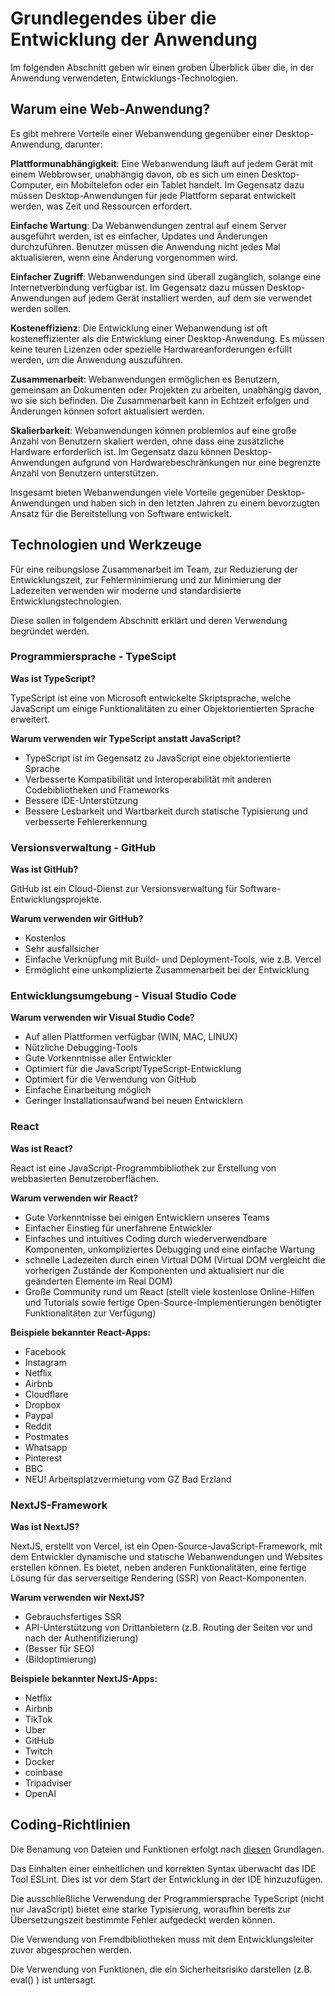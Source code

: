 # Grundlegendes über die Entwicklung der Anwendung

Im folgenden Abschnitt geben wir einen groben Überblick über die, in der Anwendung verwendeten, Entwicklungs-Technologien. 

## Warum eine Web-Anwendung?

Es gibt mehrere Vorteile einer Webanwendung gegenüber einer Desktop-Anwendung, darunter:

**Plattformunabhängigkeit**: Eine Webanwendung läuft auf jedem Gerät mit einem Webbrowser, unabhängig davon, ob es sich um einen Desktop-Computer, ein Mobiltelefon oder ein Tablet handelt. Im Gegensatz dazu müssen Desktop-Anwendungen für jede Plattform separat entwickelt werden, was Zeit und Ressourcen erfordert.

**Einfache Wartung**: Da Webanwendungen zentral auf einem Server ausgeführt werden, ist es einfacher, Updates und Änderungen durchzuführen. Benutzer müssen die Anwendung nicht jedes Mal aktualisieren, wenn eine Änderung vorgenommen wird.

**Einfacher Zugriff**: Webanwendungen sind überall zugänglich, solange eine Internetverbindung verfügbar ist. Im Gegensatz dazu müssen Desktop-Anwendungen auf jedem Gerät installiert werden, auf dem sie verwendet werden sollen.

**Kosteneffizienz**: Die Entwicklung einer Webanwendung ist oft kosteneffizienter als die Entwicklung einer Desktop-Anwendung. Es müssen keine teuren Lizenzen oder spezielle Hardwareanforderungen erfüllt werden, um die Anwendung auszuführen.

**Zusammenarbeit**: Webanwendungen ermöglichen es Benutzern, gemeinsam an Dokumenten oder Projekten zu arbeiten, unabhängig davon, wo sie sich befinden. Die Zusammenarbeit kann in Echtzeit erfolgen und Änderungen können sofort aktualisiert werden.

**Skalierbarkeit**: Webanwendungen können problemlos auf eine große Anzahl von Benutzern skaliert werden, ohne dass eine zusätzliche Hardware erforderlich ist. Im Gegensatz dazu können Desktop-Anwendungen aufgrund von Hardwarebeschränkungen nur eine begrenzte Anzahl von Benutzern unterstützen.

Insgesamt bieten Webanwendungen viele Vorteile gegenüber Desktop-Anwendungen und haben sich in den letzten Jahren zu einem bevorzugten Ansatz für die Bereitstellung von Software entwickelt.

## Technologien und Werkzeuge

Für eine reibungslose Zusammenarbeit im Team, zur Reduzierung der Entwicklungszeit, zur Fehlerminimierung und zur Minimierung der Ladezeiten verwenden wir moderne und standardisierte Entwicklungstechnologien.

Diese sollen in folgendem Abschnitt erklärt und deren Verwendung begründet werden.

### Programmiersprache - TypeScipt

**Was ist TypeScript?**

TypeScript ist eine von Microsoft entwickelte Skriptsprache, welche JavaScript um einige Funktionalitäten zu einer Objektorientierten Sprache erweitert.

**Warum verwenden wir TypeScript anstatt JavaScript?**

*   TypeScript ist im Gegensatz zu JavaScript eine objektorientierte Sprache
*   Verbesserte Kompatibilität und Interoperabilität mit anderen Codebibliotheken und Frameworks
*   Bessere IDE-Unterstützung
*   Bessere Lesbarkeit und Wartbarkeit durch statische Typisierung und verbesserte Fehlererkennung

### Versionsverwaltung - GitHub

**Was ist GitHub?**

GitHub ist ein Cloud-Dienst zur Versionsverwaltung für Software-Entwicklungsprojekte.

**Warum verwenden wir GitHub?**

*   Kostenlos
*   Sehr ausfallsicher
*   Einfache Verknüpfung mit Build- und Deployment-Tools, wie z.B. Vercel
*   Ermöglicht eine unkomplizierte Zusammenarbeit bei der Entwicklung

### Entwicklungsumgebung - Visual Studio Code

**Warum verwenden wir Visual Studio Code?**

*   Auf allen Plattformen verfügbar (WIN, MAC, LINUX)
*   Nützliche Debugging-Tools
*   Gute Vorkenntnisse aller Entwickler
*   Optimiert für die JavaScript/TypeScript-Entwicklung
*   Optimiert für die Verwendung von GitHub
*   Einfache Einarbeitung möglich
*   Geringer Installationsaufwand bei neuen Entwicklern

### React

**Was ist React?**

React ist eine JavaScript-Programmbibliothek zur Erstellung von webbasierten Benutzeroberflächen.

**Warum verwenden wir React?**

*   Gute Vorkenntnisse bei einigen Entwicklern unseres Teams
*   Einfacher Einstieg für unerfahrene Entwickler
*   Einfaches und intuitives Coding durch wiederverwendbare Komponenten, unkompliziertes Debugging und eine einfache Wartung
*   schnelle Ladezeiten durch einen Virtual DOM (Virtual DOM vergleicht die vorherigen Zustände der Komponenten und aktualisiert nur die geänderten Elemente im Real DOM)
*   Große Community rund um React (stellt viele kostenlose Online-Hilfen und Tutorials sowie fertige Open-Source-Implementierungen benötigter Funktionalitäten zur Verfügung)

**Beispiele bekannter React-Apps:**

*   Facebook
*   Instagram
*   Netflix
*   Airbnb
*   Cloudflare
*   Dropbox
*   Paypal
*   Reddit
*   Postmates
*   Whatsapp
*   Pinterest
*   BBC
*   NEU! Arbeitsplatzvermietung vom GZ Bad Erzland

### NextJS-Framework

**Was ist NextJS?**

NextJS, erstellt von Vercel, ist ein Open-Source-JavaScript-Framework, mit dem Entwickler dynamische und statische Webanwendungen und Websites erstellen können. Es bietet, neben anderen Funktionalitäten, eine fertige Lösung für das serverseitige Rendering (SSR) von React-Komponenten.

**Warum verwenden wir NextJS?**

*   Gebrauchsfertiges SSR
*   API-Unterstützung von Drittanbietern (z.B. Routing der Seiten vor und nach der Authentifizierung)
*   (Besser für SEO)
*   (Bildoptimierung)

**Beispiele bekannter NextJS-Apps:**

*   Netflix
*   Airbnb
*   TikTok
*   Uber
*   GitHub
*   Twitch
*   Docker
*   coinbase
*   Tripadviser
*   OpenAI

## **Coding-Richtlinien**

Die Benamung von Dateien und Funktionen erfolgt nach [diesen](https://makecode.com/extensions/naming-conventions) Grundlagen.

Das Einhalten einer einheitlichen und korrekten Syntax überwacht das IDE Tool ESLint. Dies ist vor dem Start der Entwicklung in der IDE hinzuzufügen.

Die ausschließliche Verwendung der Programmiersprache TypeScript (nicht nur JavaScript) bietet eine starke Typisierung, woraufhin bereits zur Übersetzungszeit bestimmte Fehler aufgedeckt werden können.

Die Verwendung von Fremdbibliotheken muss mit dem Entwicklungsleiter zuvor abgesprochen werden.

Die Verwendung von Funktionen, die ein Sicherheitsrisiko darstellen (z.B. eval() ) ist untersagt.
